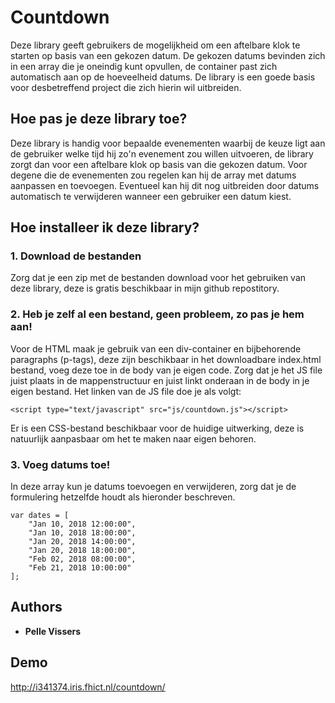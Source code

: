 # Countdown

Deze library geeft gebruikers de mogelijkheid om een aftelbare klok te starten op basis van een gekozen datum. De gekozen datums bevinden zich in een array die je oneindig kunt opvullen, de container past zich automatisch aan op de hoeveelheid datums. De library is een goede basis voor desbetreffend project die zich hierin wil uitbreiden.

## Hoe pas je deze library toe?

Deze library is handig voor bepaalde evenementen waarbij de keuze ligt aan de gebruiker welke tijd hij zo'n evenement zou willen uitvoeren, de library zorgt dan voor een aftelbare klok op basis van die gekozen datum. Voor degene die de evenementen zou regelen kan hij de array met datums aanpassen en toevoegen. Eventueel kan hij dit nog uitbreiden door datums automatisch te verwijderen wanneer een gebruiker een datum kiest.

## Hoe installeer ik deze library?

### 1. Download de bestanden

Zorg dat je een zip met de bestanden download voor het gebruiken van deze library, deze is gratis beschikbaar in mijn github repostitory.

### 2. Heb je zelf al een bestand, geen probleem, zo pas je hem aan!

Voor de HTML maak je gebruik van een div-container en bijbehorende paragraphs (p-tags), deze zijn beschikbaar in het downloadbare index.html bestand, voeg deze toe in de body van je eigen code. Zorg dat je het JS file juist plaats in de mappenstructuur en juist linkt onderaan in de body in je eigen bestand. Het linken van de JS file doe je als volgt:

```
<script type="text/javascript" src="js/countdown.js"></script>
```

Er is een CSS-bestand beschikbaar voor de huidige uitwerking, deze is natuurlijk aanpasbaar om het te maken naar eigen behoren.

### 3. Voeg datums toe!

In deze array kun je datums toevoegen en verwijderen, zorg dat je de formulering hetzelfde houdt als hieronder beschreven.

```
var dates = [
    "Jan 10, 2018 12:00:00",
    "Jan 10, 2018 18:00:00",
    "Jan 20, 2018 14:00:00",
    "Jan 20, 2018 18:00:00",
    "Feb 02, 2018 08:00:00",
    "Feb 21, 2018 10:00:00"
];
```

## Authors

* **Pelle Vissers**

## Demo

http://i341374.iris.fhict.nl/countdown/

